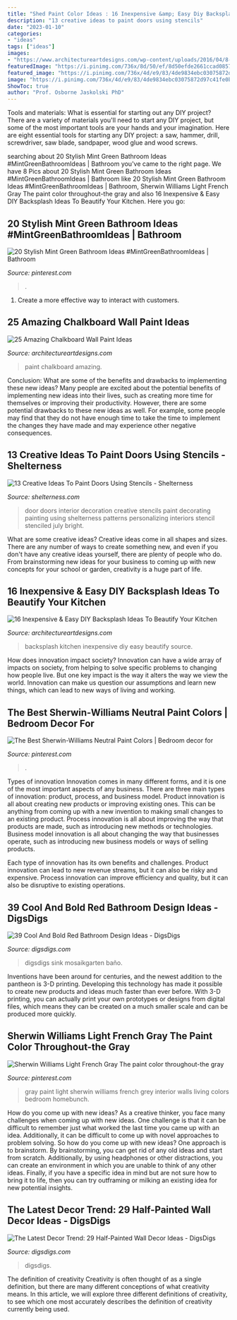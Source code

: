 ```yaml
---
title: "Shed Paint Color Ideas : 16 Inexpensive &amp; Easy Diy Backsplash Ideas To Beautify Your Kitchen"
description: "13 creative ideas to paint doors using stencils"
date: "2023-01-10"
categories:
- "ideas"
tags: ["ideas"]
images:
- "https://www.architectureartdesigns.com/wp-content/uploads/2016/04/8-24.jpg"
featuredImage: "https://i.pinimg.com/736x/8d/50/ef/8d50efde2661ccad0857d7d6910addc9.jpg"
featured_image: "https://i.pinimg.com/736x/4d/e9/83/4de9834ebc03075872d97c41fe0b786d.jpg"
image: "https://i.pinimg.com/736x/4d/e9/83/4de9834ebc03075872d97c41fe0b786d.jpg"
ShowToc: true
author: "Prof. Osborne Jaskolski PhD"
---
```



Tools and materials: What is essential for starting out any DIY project?
There are a variety of materials you'll need to start any DIY project, but some of the most important tools are your hands and your imagination. Here are eight essential tools for starting any DIY project: a saw, hammer, drill, screwdriver, saw blade, sandpaper, wood glue and wood screws.

	

		
searching about 20 Stylish Mint Green Bathroom Ideas #MintGreenBathroomIdeas | Bathroom you've came to the right page. We have 8 Pics about 20 Stylish Mint Green Bathroom Ideas #MintGreenBathroomIdeas | Bathroom like 20 Stylish Mint Green Bathroom Ideas #MintGreenBathroomIdeas | Bathroom, Sherwin Williams Light French Gray The paint color throughout-the gray and also 16 Inexpensive &amp; Easy DIY Backsplash Ideas To Beautify Your Kitchen. Here you go:
		
    
## 20 Stylish Mint Green Bathroom Ideas #MintGreenBathroomIdeas | Bathroom

<img loading=lazy src="https://i.pinimg.com/736x/4d/e9/83/4de9834ebc03075872d97c41fe0b786d.jpg" onerror="this.onerror=null;this.src='https://tse3.mm.bing.net/th?id=OIP.NoW9_n6TPnSUucBr6cDC2QHaLH&amp;pid=15.1';" alt="20 Stylish Mint Green Bathroom Ideas #MintGreenBathroomIdeas | Bathroom">

_Source: pinterest.com_

>. 

	

1. Create a more effective way to interact with customers.

    
## 25 Amazing Chalkboard Wall Paint Ideas

<img loading=lazy src="https://www.architectureartdesigns.com/wp-content/uploads/2013/06/262-630x951.jpg" onerror="this.onerror=null;this.src='https://tse1.mm.bing.net/th?id=OIP.RPwl1xu4haKzgDQEVeZVtgHaLL&amp;pid=15.1';" alt="25 Amazing Chalkboard Wall Paint Ideas">

_Source: architectureartdesigns.com_

>paint chalkboard amazing. 

	

Conclusion: What are some of the benefits and drawbacks to implementing these new ideas?
Many people are excited about the potential benefits of implementing new ideas into their lives, such as creating more time for themselves or improving their productivity. However, there are some potential drawbacks to these new ideas as well. For example, some people may find that they do not have enough time to take the time to implement the changes they have made and may experience other negative consequences.

    
## 13 Creative Ideas To Paint Doors Using Stencils - Shelterness

<img loading=lazy src="http://i.shelterness.com/decorating-doors-with-stencils-6.jpg" onerror="this.onerror=null;this.src='https://tse2.mm.bing.net/th?id=OIP.drVYAIkvCbb0LWTvdXAUdQAAAA&amp;pid=15.1';" alt="13 Creative Ideas To Paint Doors Using Stencils - Shelterness">

_Source: shelterness.com_

>door doors interior decoration creative stencils paint decorating painting using shelterness patterns personalizing interiors stencil stenciled july bright. 

	

What are some creative ideas?
Creative ideas come in all shapes and sizes. There are any number of ways to create something new, and even if you don't have any creative ideas yourself, there are plenty of people who do. From brainstorming new ideas for your business to coming up with new concepts for your school or garden, creativity is a huge part of life.

    
## 16 Inexpensive &amp; Easy DIY Backsplash Ideas To Beautify Your Kitchen

<img loading=lazy src="https://www.architectureartdesigns.com/wp-content/uploads/2016/04/8-24.jpg" onerror="this.onerror=null;this.src='https://tse1.mm.bing.net/th?id=OIP.s6--zD0j_5SIYAsBKi0yhQHaJ4&amp;pid=15.1';" alt="16 Inexpensive &amp; Easy DIY Backsplash Ideas To Beautify Your Kitchen">

_Source: architectureartdesigns.com_

>backsplash kitchen inexpensive diy easy beautify source. 

	

How does innovation impact society?
Innovation can have a wide array of impacts on society, from helping to solve specific problems to changing how people live. But one key impact is the way it alters the way we view the world. Innovation can make us question our assumptions and learn new things, which can lead to new ways of living and working.

    
## The Best Sherwin-Williams Neutral Paint Colors | Bedroom Decor For

<img loading=lazy src="https://i.pinimg.com/736x/da/53/56/da5356c5250ea8f175df70f551b30883.jpg" onerror="this.onerror=null;this.src='https://tse3.mm.bing.net/th?id=OIP.dVcGEadyOOaxvsdFk5DcHgHaK8&amp;pid=15.1';" alt="The Best Sherwin-Williams Neutral Paint Colors | Bedroom decor for">

_Source: pinterest.com_

>. 

	

Types of innovation
Innovation comes in many different forms, and it is one of the most important aspects of any business. There are three main types of innovation: product, process, and business model.
Product innovation is all about creating new products or improving existing ones. This can be anything from coming up with a new invention to making small changes to an existing product. Process innovation is all about improving the way that products are made, such as introducing new methods or technologies. Business model innovation is all about changing the way that businesses operate, such as introducing new business models or ways of selling products.

Each type of innovation has its own benefits and challenges. Product innovation can lead to new revenue streams, but it can also be risky and expensive. Process innovation can improve efficiency and quality, but it can also be disruptive to existing operations.

    
## 39 Cool And Bold Red Bathroom Design Ideas - DigsDigs

<img loading=lazy src="https://www.digsdigs.com/photos/red-bathroom-design-ideas-27.jpg" onerror="this.onerror=null;this.src='https://tse4.mm.bing.net/th?id=OIP.raVCIgTiyF8Hy3evHeu-GAHaJ4&amp;pid=15.1';" alt="39 Cool And Bold Red Bathroom Design Ideas - DigsDigs">

_Source: digsdigs.com_

>digsdigs sink mosaikgarten baño. 

	

Inventions have been around for centuries, and the newest addition to the pantheon is 3-D printing. Developing this technology has made it possible to create new products and ideas much faster than ever before. With 3-D printing, you can actually print your own prototypes or designs from digital files, which means they can be created on a much smaller scale and can be produced more quickly.

    
## Sherwin Williams Light French Gray The Paint Color Throughout-the Gray

<img loading=lazy src="https://i.pinimg.com/736x/8d/50/ef/8d50efde2661ccad0857d7d6910addc9.jpg" onerror="this.onerror=null;this.src='https://tse1.mm.bing.net/th?id=OIP.ZQXCS8OOj900Y9aXO-jO6QHaLH&amp;pid=15.1';" alt="Sherwin Williams Light French Gray The paint color throughout-the gray">

_Source: pinterest.com_

>gray paint light sherwin williams french grey interior walls living colors bedroom homebunch. 

	

How do you come up with new ideas?
As a creative thinker, you face many challenges when coming up with new ideas. One challenge is that it can be difficult to remember just what worked the last time you came up with an idea. Additionally, it can be difficult to come up with novel approaches to problem solving.  So how do you come up with new ideas? 
One approach is to brainstorm. By brainstorming, you can get rid of any old ideas and start from scratch. Additionally, by using headphones or other distractions, you can create an environment in which you are unable to think of any other ideas. Finally, if you have a specific idea in mind but are not sure how to bring it to life, then you can try outframing or milking an existing idea for new potential insights.

    
## The Latest Decor Trend: 29 Half-Painted Wall Decor Ideas - DigsDigs

<img loading=lazy src="https://www.digsdigs.com/photos/half-painted-wall-decor-ideas-10.jpg" onerror="this.onerror=null;this.src='https://tse4.mm.bing.net/th?id=OIP.mr83MT9RSPbpt79A9Lnl9wHaLH&amp;pid=15.1';" alt="The Latest Decor Trend: 29 Half-Painted Wall Decor Ideas - DigsDigs">

_Source: digsdigs.com_

>digsdigs. 

	

The definition of creativity
Creativity is often thought of as a single definition, but there are many different conceptions of what creativity means. In this article, we will explore three different definitions of creativity, to see which one most accurately describes the definition of creativity currently being used.

